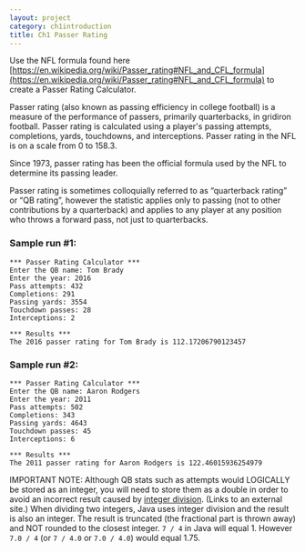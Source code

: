 ```yaml
---
layout: project
category: ch1introduction
title: Ch1 Passer Rating
---
```


Use the NFL formula found here [https://en.wikipedia.org/wiki/Passer_rating#NFL_and_CFL_formula](https://en.wikipedia.org/wiki/Passer_rating#NFL_and_CFL_formula) to create a Passer Rating Calculator.

Passer rating (also known as passing efficiency in college football) is a measure of the performance of passers, primarily quarterbacks, in gridiron football. Passer rating is calculated using a player's passing attempts, completions, yards, touchdowns, and interceptions. Passer rating in the NFL is on a scale from 0 to 158.3.

Since 1973, passer rating has been the official formula used by the NFL to determine its passing leader.

Passer rating is sometimes colloquially referred to as “quarterback rating” or “QB rating”, however the statistic applies only to passing (not to other contributions by a quarterback) and applies to any player at any position who throws a forward pass, not just to quarterbacks.



### Sample run #1:
```
*** Passer Rating Calculator ***
Enter the QB name: Tom Brady
Enter the year: 2016
Pass attempts: 432
Completions: 291
Passing yards: 3554
Touchdown passes: 28
Interceptions: 2

*** Results ***
The 2016 passer rating for Tom Brady is 112.17206790123457
```
### Sample run #2:
```
*** Passer Rating Calculator ***
Enter the QB name: Aaron Rodgers
Enter the year: 2011
Pass attempts: 502
Completions: 343
Passing yards: 4643
Touchdown passes: 45
Interceptions: 6

*** Results ***
The 2011 passer rating for Aaron Rodgers is 122.46015936254979
```



IMPORTANT NOTE: Although QB stats such as attempts would LOGICALLY be stored as an integer, you will need to store them as a double in order to avoid an incorrect result caused by [integer division](https://www.educative.io/answers/wrong-results-for-division-in-java). (Links to an external site.) When dividing two integers, Java uses integer division and the result is also an integer. The result is truncated (the fractional part is thrown away) and NOT rounded to the closest integer. `7 / 4` in Java will equal 1. However `7.0 / 4` (or `7 / 4.0` or `7.0 / 4.0`) would equal 1.75.
